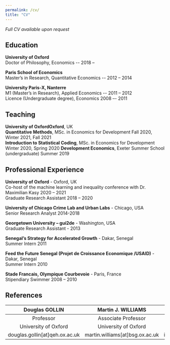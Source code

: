 ```yaml
---
permalink: /cv/
title: "CV"
---
```



_Full CV available upon request_

## Education
**University of Oxford**  
Doctor of Philosophy, Economics -- 2018 –  

**Paris School of Economics**  
Master’s in Research, Quantitative Economics --  2012 – 2014  

**University Paris-X, Nanterre**  
M1 (Master’s in Research), Applied Economics --  2011 – 2012  
Licence (Undergraduate degree), Economics 2008 –- 2011  

 ## Teaching
 
 **University of OxfordOxford**, UK  
 **Quantitative Methods**, MSc. in Economics for Development Fall 2020, Winter 2021, Fall 2021  
 **Introduction to Statistical Coding**, MSc. in Economics for Development Winter 2020, Spring 2020
 **Development Economics**, Exeter Summer School (undergraduate) Summer 2019
 
 ## Professional Experience
 
 **University of Oxford** - Oxford, UK  
 Co-host of the machine learning and inequality conference with Dr. Maximilian Kasy 2020 – 2021  
 Graduate Research Assistant 2018 – 2020 
 
 **University of Chicago Crime Lab and Urban Labs** - Chicago, USA  
 Senior Research Analyst 2014-2018  
 
 **Georgetown University – gui2de** - Washington, USA  
 Graduate Research Assistant - 2013  
 
 **Senegal’s Strategy for Accelerated Growth** - Dakar, Senegal  
 Summer Intern 2011  
 
 **Feed the Future Senegal (Projet de Croissance Economique /USAID)** - Dakar, Senegal  
 Summer Intern 2010  
 
 **Stade Francais, Olympique Courbevoie** - Paris, France  
Stipendiary Swimmer 2008 – 2010  


## References


|**Douglas GOLLIN**| **Martin J. WILLIAMS** |**Isabel RUIZ**|**Aurélie OUSS**|
|:---: | :---: | :---:| :---:|
| Professor | Associate Professor | Fellow / Adjunct Faculty |Assistant Professor | 
| University of Oxford  | University of Oxford  | University of Oxford  | UPenn | 
| douglas.gollin[at]qeh.ox.ac.uk | martin.williams[at]bsg.ox.ac.uk | isabel.ruiz[at]bsg.ox.ac.uk | aouss[at]sas.upenn.edu |


